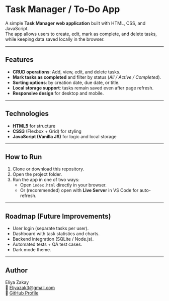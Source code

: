 # Task Manager / To-Do App 

A simple **Task Manager web application** built with HTML, CSS, and JavaScript.  
The app allows users to create, edit, mark as complete, and delete tasks, while keeping data saved locally in the browser.  

---

##  Features
- **CRUD operations**: Add, view, edit, and delete tasks.  
- **Mark tasks as completed** and filter by status (*All / Active / Completed*).  
- **Sorting options**: by creation date, due date, or title.  
- **Local storage support**: tasks remain saved even after page refresh.  
- **Responsive design** for desktop and mobile.  

---

##  Technologies
- **HTML5** for structure  
- **CSS3** (Flexbox + Grid) for styling  
- **JavaScript (Vanilla JS)** for logic and local storage  

---

##  How to Run
1. Clone or download this repository.  
2. Open the project folder.  
3. Run the app in one of two ways:
   - Open `index.html` directly in your browser.  
   - Or (recommended) open with **Live Server** in VS Code for auto-refresh.  

---

##  Roadmap (Future Improvements)
-  User login (separate tasks per user).  
-  Dashboard with task statistics and charts.  
-  Backend integration (SQLite / Node.js).  
-  Automated tests + QA test cases.  
-  Dark mode theme.  

---

##  Author
Eliya Zakay  
📧 [Eliyazak3@gmail.com](mailto:Eliyazak3@gmail.com)  
🔗 [GitHub Profile](https://github.com/eliyazakay)  
